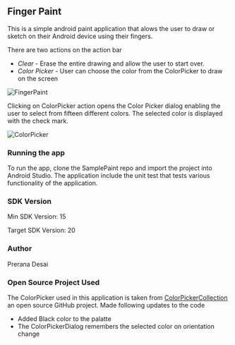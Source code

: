 ## Finger Paint

This is a simple android paint application that alows the user to draw or sketch on their Android device using their fingers. 

There are two actions on the action bar 
  - *Clear* - Erase the entire drawing and allow the user to start over.
  - *Color Picker* - User can choose the color from the ColorPicker to draw on the screen
 
![FingerPaint](https://cloud.githubusercontent.com/assets/16673483/12280202/178d8de6-b95a-11e5-86a3-8f4be806f663.png)

Clicking on ColorPicker action opens the Color Picker dialog enabling the user to select from fifteen different colors. The selected color is displayed with the check mark. 

![ColorPicker](https://cloud.githubusercontent.com/assets/16673483/12280204/1bc0d7e2-b95a-11e5-85ff-22361f802004.png)

###  Running the app
To run the app, clone the SamplePaint repo and import the project into Android Studio.
The application include the unit test that tests various functionality of the application.

### SDK Version

Min SDK Version: 15

Target SDK Version: 20

### Author
Prerana Desai

### Open Source Project Used

The ColorPicker used in this application is taken from [ColorPickerCollection](https://github.com/gabrielemariotti/colorpickercollection) an open source GitHub project. Made following updates to the code
- Added Black color to the palatte
- The ColorPickerDialog remembers the selected color on orientation change

